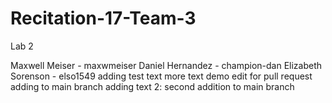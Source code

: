 # Recitation-17-Team-3
Lab 2 

Maxwell Meiser - maxwmeiser 
Daniel Hernandez - champion-dan 
Elizabeth Sorenson - elso1549
adding test text more text
demo edit for pull request
adding to main branch adding text 2:
second addition to main branch
